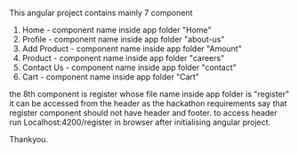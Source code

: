 This angular project contains mainly 7 component
1. Home - component name inside app folder "Home"
2. Profile - component name inside app folder "about-us"
3. Add Product -  component name inside app folder "Amount"
4. Product - component name inside app folder "careers"
5. Contact Us - component name inside app folder "contact"
6. Cart - component name inside app folder "Cart"

the 8th component is register whose file name inside app folder is "register" it can be accessed from the header as the hackathon requirements say that register component should not have header and footer. to access header run Localhost:4200/register in browser after initialising angular project.

Thankyou.
